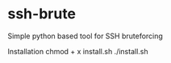 # ssh-brute
Simple python based tool for SSH bruteforcing

Installation
chmod + x install.sh
./install.sh
